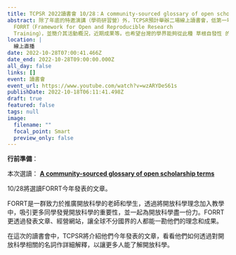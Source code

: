 ```yaml
---
title: TCPSR 2022讀書會 10/28：A community-sourced glossary of open scholarship terms
abstract: 除了年底的特邀演講（學術研習營）外，TCPSR預計舉辦二場線上讀書會，低第一場將會在10/28下午三點至五點，用線上直播的方式和大家見面。主旨在介紹近來迅速竄起的
  FORRT（Framework for Open and Reproducible Research
  Training），並簡介其活動概況，近期成果等。也希望台灣的學界能夠從此種 草根自發性 的學術組織社團中得到啟發，甚至效法學習。
location: |
  線上直播
date: 2022-10-28T07:00:41.466Z
date_end: 2022-10-28T09:00:00.000Z
all_day: false
links: []
event: 讀書會
event_url: https://www.youtube.com/watch?v=wzARYDeS61s
publishDate: 2022-10-18T06:11:41.498Z
draft: true
featured: false
tags: null
image:
  filename: ""
  focal_point: Smart
  preview_only: false
---
```

<!--- Before website PM agree the content, Don' turn "DRAFT" off. --->

<!--- This is a template. Don't change anything! --->

<!--- For any instrucion yet to be presented, please tell the website PM. --->

<!--- 宣傳圖檔名必須是"featured.jpg" --->

<!--- upload "featured.jpg" in FEATURED IMAGE --->

<!--- 講者： --->

<!--- 依狀況置入 --->

**行前準備**：

本次選讀： **[A community-sourced glossary of open scholarship terms](https://pubmed.ncbi.nlm.nih.gov/35190714/)**

10/28將選讀FORRT今年發表的文章。 

FORRT是一群致力於推廣開放科學的老師和學生，透過將開放科學理念加入教學中，吸引更多同學發覺開放科學的重要性，並一起為開放科學盡一份力。FORRT更透過發表文章、經營網站，讓全球不分國界的人都能一勘他們的理念和成果。 

在這次的讀書會中，TCPSR將介紹他們今年發表的文章，看看他們如何透過對開放科學相關的名詞作詳細解釋，以讓更多人能了解開放科學。
